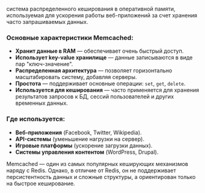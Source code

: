  система распределенного кеширования в оперативной памяти, используемая для ускорения работы веб-приложений за счет хранения часто запрашиваемых данных.

### Основные характеристики Memcached:

- **Хранит данные в RAM** — обеспечивает очень быстрый доступ.
- **Использует key-value хранилище** — данные записываются в виде пар "ключ-значение".
- **Распределенная архитектура** — позволяет горизонтально масштабировать систему, добавляя серверы.
- **Простота** — поддерживает основные операции: `set`, `get`, `delete`.
- **Используется для кеширования** — часто применяется для хранения результатов запросов к БД, сессий пользователей и других временных данных.

### Где используется:

- **Веб-приложения** (Facebook, Twitter, Wikipedia).
- **API-системы** (уменьшение нагрузки на сервер).
- **Игровые платформы** (ускорение загрузки данных).
- **Системы управления контентом** (WordPress, Drupal).

Memcached — один из самых популярных кеширующих механизмов наряду с Redis. Однако, в отличие от Redis, он не поддерживает персистентность данных и сложные структуры, а ориентирован только на быстрое кеширование.